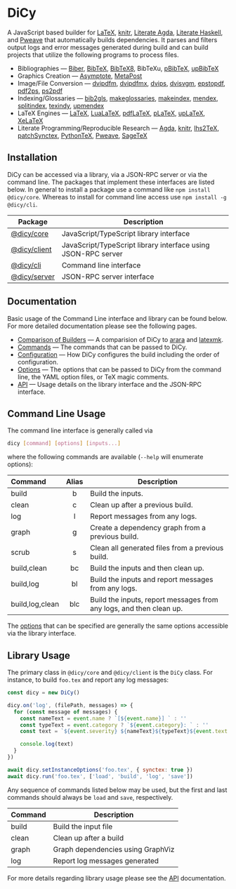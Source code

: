 # DiCy

A JavaScript based builder for [LaTeX][], [knitr][], [Literate Agda][],
[Literate Haskell][], and [Pweave][] that automatically builds dependencies. It
parses and filters output logs and error messages generated during build and
can build projects that utilize the following programs to process files.

-   Bibliographies — [Biber][], [BibTeX][], [BibTeX8][], BibTeXu,
    [pBibTeX][], [upBibTeX][]
-   Graphics Creation — [Asymptote][], [MetaPost][]
-   Image/File Conversion — [dvipdfm][], [dvipdfmx][], [dvips][],
    [dvisvgm][], [epstopdf][], [pdf2ps][], [ps2pdf][]
-   Indexing/Glossaries — [bib2gls][], [makeglossaries][], [makeindex][],
    [mendex][], [splitindex][], [texindy][], [upmendex][]
-   LaTeX Engines — [LaTeX][], [LuaLaTeX][], [pdfLaTeX][], [pLaTeX][],
    [upLaTeX][], [XeLaTeX][]
-   Literate Programming/Reproducible Research — [Agda][], [knitr][],
    [lhs2TeX][], [patchSynctex][], [PythonTeX][], [Pweave][], [SageTeX][]

## Installation

DiCy can be accessed via a library, via a JSON-RPC server or via the command
line. The packages that implement these interfaces are listed below. In general
to install a package use a command like `npm install @dicy/core`. Whereas to
install for command line access use `npm install -g @dicy/cli`.

| Package          | Description                                                   |
|------------------|---------------------------------------------------------------|
| [@dicy/core][]   | JavaScript/TypeScript library interface                       |
| [@dicy/client][] | JavaScript/TypeScript library interface using JSON-RPC server |
| [@dicy/cli][]    | Command line interface                                        |
| [@dicy/server][] | JSON-RPC server interface                                     |

## Documentation

Basic usage of the Command Line interface and library can be found below. For
more detailed documentation please see the following pages.

-   [Comparison of Builders][] — A comparision of DiCy to [arara][] and
    [latexmk][].
-   [Commands][] — The commands that can be passed to DiCy.
-   [Configuration][] — How DiCy configures the build including the order of
    configuration.
-   [Options][] — The options that can be passed to DiCy from the command line,
    the YAML option files, or TeX magic comments.
-   [API][] — Usage details on the library interface and the JSON-RPC interface.

## Command Line Usage

The command line interface is generally called via

```bash
dicy [command] [options] [inputs...]
```

where the following commands are available (`--help` will enumerate options):

| Command         | Alias | Description                                                         |
| :-------------- | :---: | ------------------------------------------------------------------- |
| build           |   b   | Build the inputs.                                                   |
| clean           |   c   | Clean up after a previous build.                                    |
| log             |   l   | Report messages from any logs.                                      |
| graph           |   g   | Create a dependency graph from a previous build.                    |
| scrub           |   s   | Clean all generated files from a previous build.                    |
| build,clean     |   bc  | Build the inputs and then clean up.                                 |
| build,log       |   bl  | Build the inputs and report messages from any logs.                 |
| build,log,clean |  blc  | Build the inputs, report messages from any logs, and then clean up. |

The [options][] that can be specified are generally the same options accessible
via the library interface.

## Library Usage

The primary class in `@dicy/core` and `@dicy/client` is the `DiCy` class. For
instance, to build `foo.tex` and report any log messages:

```javascript
const dicy = new DiCy()

dicy.on('log', (filePath, messages) => {
  for (const message of messages) {
    const nameText = event.name ? `[${event.name}] ` : ''
    const typeText = event.category ? `${event.category}: ` : ''
    const text = `${event.severity} ${nameText}${typeText}${event.text.replace('\n', ' ')}`

    console.log(text)
  }
})

await dicy.setInstanceOptions('foo.tex', { synctex: true })
await dicy.run('foo.tex', ['load', 'build', 'log', 'save'])
```

Any sequence of commands listed below may be used, but the first and last
commands should always be `load` and `save`, respectively.

| Command | Description                       |
| ------- | --------------------------------- |
| build   | Build the input file              |
| clean   | Clean up after a build            |
| graph   | Graph dependencies using GraphViz |
| log     | Report log messages generated     |

For more details regarding library usage please see the [API][] documentation.

[@dicy/cli]: https://www.npmjs.com/package/@dicy/cli

[@dicy/client]: https://www.npmjs.com/package/@dicy/client

[@dicy/core]: https://www.npmjs.com/package/@dicy/core

[@dicy/server]: https://www.npmjs.com/package/@dicy/server

[agda]: http://wiki.portal.chalmers.se/agda/pmwiki.php

[api]: https://yitzchak.github.io/dicy/api

[arara]: https://ctan.org/pkg/arara

[asymptote]: http://asymptote.sourceforge.net/

[bib2gls]: https://ctan.org/pkg/bib2gls

[biber]: http://biblatex-biber.sourceforge.net/

[bibtex]: http://www.bibtex.org/

[bibtex8]: https://www.ctan.org/pkg/bibtex8bit

[comparison of builders]: https://yitzchak.github.io/dicy/comparison-of-builders

[commands]: https://yitzchak.github.io/dicy/commands

[configuration]: https://yitzchak.github.io/dicy/configuration

[dvipdfm]: https://www.ctan.org/pkg/dvipdfm

[dvipdfmx]: http://project.ktug.org/dvipdfmx/

[dvips]: http://www.tug.org/texinfohtml/dvips.html

[dvisvgm]: http://dvisvgm.bplaced.net/

[epstopdf]: https://www.ctan.org/pkg/epstopdf

[knitr]: https://yihui.name/knitr/

[latex]: https://www.latex-project.org/

[latexmk]: https://ctan.org/pkg/latexmk

[lhs2tex]: http://www.andres-loeh.de/lhs2tex/

[literate agda]: http://wiki.portal.chalmers.se/agda/pmwiki.php?n=Main.LiterateAgda

[literate haskell]: https://wiki.haskell.org/Literate_programming

[lualatex]: http://www.luatex.org/

[makeglossaries]: https://www.ctan.org/pkg/glossaries

[makeindex]: https://www.ctan.org/pkg/makeindex

[mendex]: https://www.ctan.org/pkg/mendex

[metapost]: http://www.tug.org/metapost.html

[options]: https://yitzchak.github.io/dicy/options

[patchsynctex]: https://cran.r-project.org/package=patchSynctex

[pbibtex]: https://www.ctan.org/pkg/pbibtex-base

[pdf2ps]: http://linux.die.net/man/1/pdf2ps

[pdflatex]: http://www.tug.org/applications/pdftex/

[platex]: https://www.ctan.org/pkg/platex

[ps2pdf]: http://ghostscript.com/doc/current/Ps2pdf.htm

[pweave]: https://github.com/mpastell/Pweave

[pythontex]: https://www.ctan.org/pkg/pythontex

[sagetex]: https://www.ctan.org/tex-archive/macros/latex/contrib/sagetex/

[splitindex]: https://www.ctan.org/pkg/splitindex

[texindy]: http://xindy.sourceforge.net/

[upbibtex]: http://www.t-lab.opal.ne.jp/tex/uptex_en.html

[uplatex]: https://www.ctan.org/pkg/uplatex

[upmendex]: https://www.ctan.org/pkg/upmendex

[xelatex]: http://xetex.sourceforge.net/
